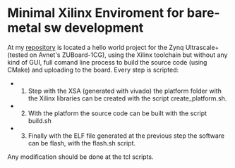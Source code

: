 # Minimal Xilinx Enviroment for bare-metal sw development
<link rel="stylesheet" type="text/css" href="/css/style.css">

At my [repository](https://github.com/DiscreteVic/AnaloguePocketDev) is located a hello world project for the Zynq Ultrascale+ (tested on Avnet's ZUBoard-1CG), using the Xilinx toolchain but without any kind of GUI, full comand line process to build the source code (using CMake) and uploading to the board. Every step is scripted:

- 1. Step with the XSA (generated with vivado) the platform folder with the Xilinx libraries can be created with the script create_platform.sh.

- 2. With the platform the source code can be built with the script build.sh

- 3. Finally with the ELF file generated at the previous step the software can be flash, with the flash.sh script.

Any modification should be done at the tcl scripts.

